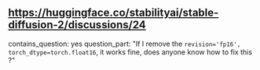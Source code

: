 ## https://huggingface.co/stabilityai/stable-diffusion-2/discussions/24

contains_question: yes
question_part: "If I remove the `revision='fp16', torch_dtype=torch.float16`, it works fine, does anyone know how to fix this ?"